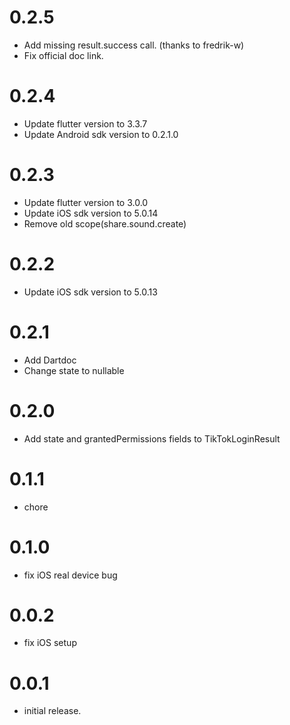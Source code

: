 # 0.2.5
- Add missing result.success call. (thanks to fredrik-w)
- Fix official doc link.

# 0.2.4
- Update flutter version to 3.3.7
- Update Android sdk version to 0.2.1.0

# 0.2.3

- Update flutter version to 3.0.0
- Update iOS sdk version to 5.0.14
- Remove old scope(share.sound.create)

# 0.2.2

- Update iOS sdk version to 5.0.13
# 0.2.1

- Add Dartdoc
- Change state to nullable

# 0.2.0

- Add state and grantedPermissions fields to TikTokLoginResult

# 0.1.1

- chore

# 0.1.0

- fix iOS real device bug

# 0.0.2

- fix iOS setup

# 0.0.1

- initial release.